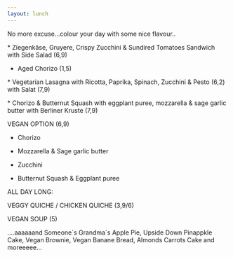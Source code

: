```yaml
---
layout: lunch
---
```



No more excuse...colour your day with some nice flavour..

\* Ziegenk&auml;se, Gruyere, Crispy Zucchini & Sundired Tomatoes Sandwich with Side Salad (6,9)

+ Aged Chorizo (1,5)

\* Vegetarian Lasagna with Ricotta, Paprika, Spinach, Zucchini & Pesto (6,2) with Salat (7,9)

\* Chorizo & Butternut Squash with eggplant puree, mozzarella & sage garlic butter with Berliner Kruste (7,9)

VEGAN OPTION (6,9)

- Chorizo

- Mozzarella & Sage garlic butter

+ Zucchini

+ Butternut Squash & Eggplant puree

ALL DAY LONG:

VEGGY QUICHE / CHICKEN QUICHE (3,9/6)

VEGAN SOUP (5)

....aaaaaand Someone&acute;s Grandma&acute;s Apple Pie, Upside Down Pinappkle Cake, Vegan Brownie, Vegan Banane Bread, Almonds Carrots Cake and moreeeee...
